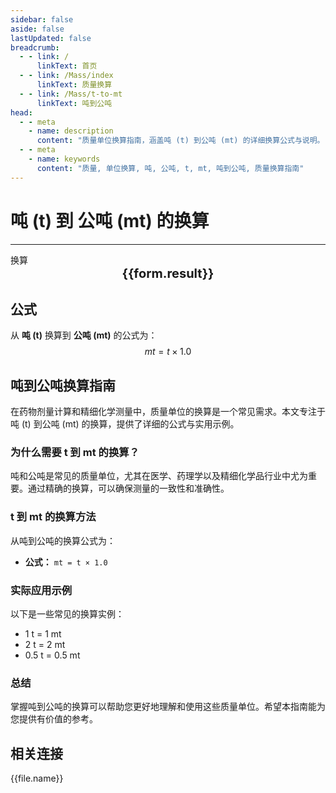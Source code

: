 ```yaml
---
sidebar: false
aside: false
lastUpdated: false
breadcrumb:
  - - link: /
      linkText: 首页
  - - link: /Mass/index
      linkText: 质量换算
  - - link: /Mass/t-to-mt
      linkText: 吨到公吨
head:
  - - meta
    - name: description
      content: "质量单位换算指南，涵盖吨 (t) 到公吨 (mt) 的详细换算公式与说明。"
  - - meta
    - name: keywords
      content: "质量, 单位换算, 吨, 公吨, t, mt, 吨到公吨, 质量换算指南"
---
```

# 吨 (t) 到 公吨 (mt) 的换算
---
<script setup>
import { onMounted, reactive, inject, ref } from 'vue'
import { NButton, NForm, NFormItem, NInput, NInputNumber, NSelect, NCard, useMessage,NGrid ,NGi } from 'naive-ui'
import { defineClientComponent } from 'vitepress'
import { Mass } from '../../files';

const convert = inject('convert')

const form = reactive({
  number: null,
  result: '',
})

const convertHandler = () => {
  if (form.number !== null && !isNaN(form.number)) {
    const convertedValue = parseFloat(form.number) * 1.0
    form.result = `${form.number}t = ${convertedValue.toFixed(2)}mt`
  } else {
    form.result = '请输入有效的数值。'
  }
}
</script>

<n-form size="large" :model="form">
  <n-form-item label="吨 (t)">
    <n-input-number v-model:value="form.number" placeholder="输入吨" style="width: 100%" />
  </n-form-item>
  <n-form-item>
    <n-button type="info" @click="convertHandler" block>换算</n-button>
  </n-form-item>
</n-form>

<n-card  embedded :bordered="false" hoverable>
  <div  style="text-align:center;font-size:20px;">
    <strong>{{form.result}}</strong>
  </div>
</n-card>

## 公式

从 **吨 (t)** 换算到 **公吨 (mt)** 的公式为：
$$ mt = t \times 1.0 $$

## 吨到公吨换算指南

在药物剂量计算和精细化学测量中，质量单位的换算是一个常见需求。本文专注于吨 (t) 到公吨 (mt) 的换算，提供了详细的公式与实用示例。

### 为什么需要 t 到 mt 的换算？

吨和公吨是常见的质量单位，尤其在医学、药理学以及精细化学品行业中尤为重要。通过精确的换算，可以确保测量的一致性和准确性。

### t 到 mt 的换算方法

从吨到公吨的换算公式为：

- **公式：** `mt = t × 1.0`

### 实际应用示例

以下是一些常见的换算实例：

- 1 t = 1 mt
- 2 t = 2 mt
- 0.5 t = 0.5 mt

### 总结

掌握吨到公吨的换算可以帮助您更好地理解和使用这些质量单位。希望本指南能为您提供有价值的参考。

## 相关连接
<n-grid x-gap="12" :cols="2">
  <n-gi v-for="(file, index) in Mass" :key="index">
    <n-button
      text
      tag="a"
      :href="file.path"
      type="info"
    >
      {{file.name}}
    </n-button>
  </n-gi>
</n-grid>